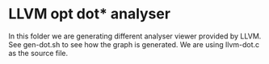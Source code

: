 # LLVM opt dot* analyser

In this folder we are generating different analyser viewer provided by LLVM. See gen-dot.sh to see how the graph is generated. We are using llvm-dot.c as the source file.
